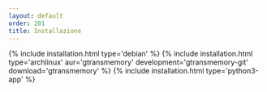 ```yaml
---
layout: default
order: 201
title: Installazione
---
```

{% include installation.html type='debian' %}
{% include installation.html type='archlinux' aur='gtransmemory' development='gtransmemory-git' download='gtransmemory' %}
{% include installation.html type='python3-app' %}
